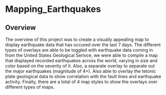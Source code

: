 # Mapping_Earthquakes
## Overview
The overview of this project was to create a visually appealing map to display earthquake data that has occured over the last 7 days. The different types of overlays are able to be toggled with earthquake data coming in from the United States Geological Serivce, we were able to compile a map that displayed recorded earthquakes across the world, varying in size and color based on the severity of it. Also, a separate overlay to separate out the major earthquakes (magnitude of 4+). Also able to overlay the tetonic plate geological data to show correlation with the fault lines and earthquake activity. Finally, there are a total of 4 map styles to show the overlays over different types of maps. 
